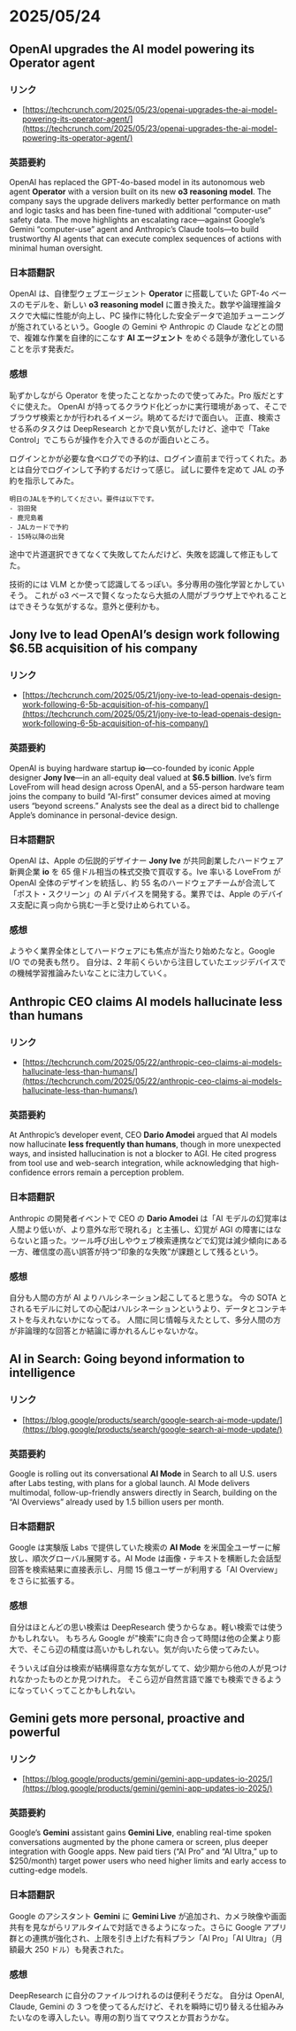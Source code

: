 # 2025/05/24

## OpenAI upgrades the AI model powering its Operator agent

### リンク

- [https://techcrunch.com/2025/05/23/openai-upgrades-the-ai-model-powering-its-operator-agent/](https://techcrunch.com/2025/05/23/openai-upgrades-the-ai-model-powering-its-operator-agent/)

### 英語要約

OpenAI has replaced the GPT-4o-based model in its autonomous web agent **Operator** with a version built on its new **o3 reasoning model**. The company says the upgrade delivers markedly better performance on math and logic tasks and has been fine-tuned with additional “computer-use” safety data. The move highlights an escalating race—against Google’s Gemini “computer-use” agent and Anthropic’s Claude tools—to build trustworthy AI agents that can execute complex sequences of actions with minimal human oversight.

### 日本語翻訳

OpenAI は、自律型ウェブエージェント **Operator** に搭載していた GPT-4o ベースのモデルを、新しい **o3 reasoning model** に置き換えた。数学や論理推論タスクで大幅に性能が向上し、PC 操作に特化した安全データで追加チューニングが施されているという。Google の Gemini や Anthropic の Claude などとの間で、複雑な作業を自律的にこなす **AI エージェント** をめぐる競争が激化していることを示す発表だ。

### 感想

恥ずかしながら Operator を使ったことなかったので使ってみた。Pro 版だとすぐに使えた。
OpenAI が持ってるクラウド化どっかに実行環境があって、そこでブラウザ検索とかが行われるイメージ。眺めてるだけで面白い。
正直、検索させる系のタスクは DeepResearch とかで良い気がしたけど、途中で「Take Control」でこちらが操作を介入できるのが面白いところ。

ログインとかが必要な食べログでの予約は、ログイン直前まで行ってくれた。あとは自分でログインして予約するだけって感じ。
試しに要件を定めて JAL の予約を指示してみた。

```
明日のJALを予約してください。要件は以下です。
- 羽田発
- 鹿児島着
- JALカードで予約
- 15時以降の出発
```

途中で片道選択できてなくて失敗してたんだけど、失敗を認識して修正もしてた。

技術的には VLM とか使って認識してるっぽい。多分専用の強化学習とかしていそう。
これが o3 ベースで賢くなったなら大抵の人間がブラウザ上でやれることはできそうな気がするな。意外と便利かも。

## Jony Ive to lead OpenAI’s design work following \$6.5B acquisition of his company

### リンク

- [https://techcrunch.com/2025/05/21/jony-ive-to-lead-openais-design-work-following-6-5b-acquisition-of-his-company/](https://techcrunch.com/2025/05/21/jony-ive-to-lead-openais-design-work-following-6-5b-acquisition-of-his-company/)

### 英語要約

OpenAI is buying hardware startup **io**—co-founded by iconic Apple designer **Jony Ive**—in an all-equity deal valued at **\$6.5 billion**. Ive’s firm LoveFrom will head design across OpenAI, and a 55-person hardware team joins the company to build “AI-first” consumer devices aimed at moving users “beyond screens.” Analysts see the deal as a direct bid to challenge Apple’s dominance in personal-device design.

### 日本語翻訳

OpenAI は、Apple の伝説的デザイナー **Jony Ive** が共同創業したハードウェア新興企業 **io** を 65 億ドル相当の株式交換で買収する。Ive 率いる LoveFrom が OpenAI 全体のデザインを統括し、約 55 名のハードウェアチームが合流して「ポスト・スクリーン」の AI デバイスを開発する。業界では、Apple のデバイス支配に真っ向から挑む一手と受け止められている。

### 感想

ようやく業界全体としてハードウェアにも焦点が当たり始めたなと。Google I/O での発表も然り。
自分は、2 年前くらいから注目していたエッジデバイスでの機械学習推論みたいなことに注力していく。

## Anthropic CEO claims AI models hallucinate less than humans

### リンク

- [https://techcrunch.com/2025/05/22/anthropic-ceo-claims-ai-models-hallucinate-less-than-humans/](https://techcrunch.com/2025/05/22/anthropic-ceo-claims-ai-models-hallucinate-less-than-humans/)

### 英語要約

At Anthropic’s developer event, CEO **Dario Amodei** argued that AI models now hallucinate **less frequently than humans**, though in more unexpected ways, and insisted hallucination is not a blocker to AGI. He cited progress from tool use and web-search integration, while acknowledging that high-confidence errors remain a perception problem.

### 日本語翻訳

Anthropic の開発者イベントで CEO の **Dario Amodei** は「AI モデルの幻覚率は人間より低いが、より意外な形で現れる」と主張し、幻覚が AGI の障害にはならないと語った。ツール呼び出しやウェブ検索連携などで幻覚は減少傾向にある一方、確信度の高い誤答が持つ“印象的な失敗”が課題として残るという。

### 感想

自分も人間の方が AI よりハルシネーション起こしてると思うな。
今の SOTA とされるモデルに対しての心配はハルシネーションというより、データとコンテキストを与えれないかになってる。
人間に同じ情報与えたとして、多分人間の方が非論理的な回答とか結論に導かれるんじゃないかな。

## AI in Search: Going beyond information to intelligence

### リンク

- [https://blog.google/products/search/google-search-ai-mode-update/](https://blog.google/products/search/google-search-ai-mode-update/)

### 英語要約

Google is rolling out its conversational **AI Mode** in Search to all U.S. users after Labs testing, with plans for a global launch. AI Mode delivers multimodal, follow-up-friendly answers directly in Search, building on the “AI Overviews” already used by 1.5 billion users per month.

### 日本語翻訳

Google は実験版 Labs で提供していた検索の **AI Mode** を米国全ユーザーに解放し、順次グローバル展開する。AI Mode は画像・テキストを横断した会話型回答を検索結果に直接表示し、月間 15 億ユーザーが利用する「AI Overview」をさらに拡張する。

### 感想

自分はほとんどの思い検索は DeepResearch 使うからなぁ。軽い検索では使うかもしれない。
もちろん Google が"検索"に向き合って時間は他の企業より膨大で、そこら辺の精度は高いかもしれない。気が向いたら使ってみたい。

そういえば自分は検索が結構得意な方な気がしてて、幼少期から他の人が見つけれなかったものとか見つけれた。
そこら辺が自然言語で誰でも検索できるようになっていくってことかもしれない。

## Gemini gets more personal, proactive and powerful

### リンク

- [https://blog.google/products/gemini/gemini-app-updates-io-2025/](https://blog.google/products/gemini/gemini-app-updates-io-2025/)

### 英語要約

Google’s **Gemini** assistant gains **Gemini Live**, enabling real-time spoken conversations augmented by the phone camera or screen, plus deeper integration with Google apps. New paid tiers (“AI Pro” and “AI Ultra,” up to \$250/month) target power users who need higher limits and early access to cutting-edge models.

### 日本語翻訳

Google のアシスタント **Gemini** に **Gemini Live** が追加され、カメラ映像や画面共有を見ながらリアルタイムで対話できるようになった。さらに Google アプリ群との連携が強化され、上限を引き上げた有料プラン「AI Pro」「AI Ultra」（月額最大 250 ドル）も発表された。

### 感想

DeepResearch に自分のファイルつけれるのは便利そうだな。
自分は OpenAI, Claude, Gemini の 3 つを使ってるんだけど、それを瞬時に切り替える仕組みみたいなのを導入したい。専用の割り当てマウスとか買おうかな。
